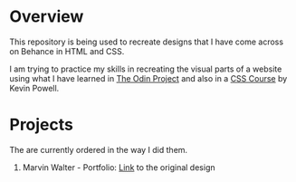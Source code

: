 # Overview

This repository is being used to recreate designs that I have come across on Behance in HTML and CSS.

I am trying to practice my skills in recreating the visual parts of a website using what I have learned in [The Odin Project](www.theodinproject.com) and also in a [CSS Course](https://courses.kevinpowell.co/conquering-responsive-layouts) by Kevin Powell.

# Projects

The are currently ordered in the way I did them.

1. Marvin Walter - Portfolio: [Link](https://www.behance.net/gallery/119294015/Marvin-Walter-Portfolio-Webdesign-Webdevelopment) to the original design